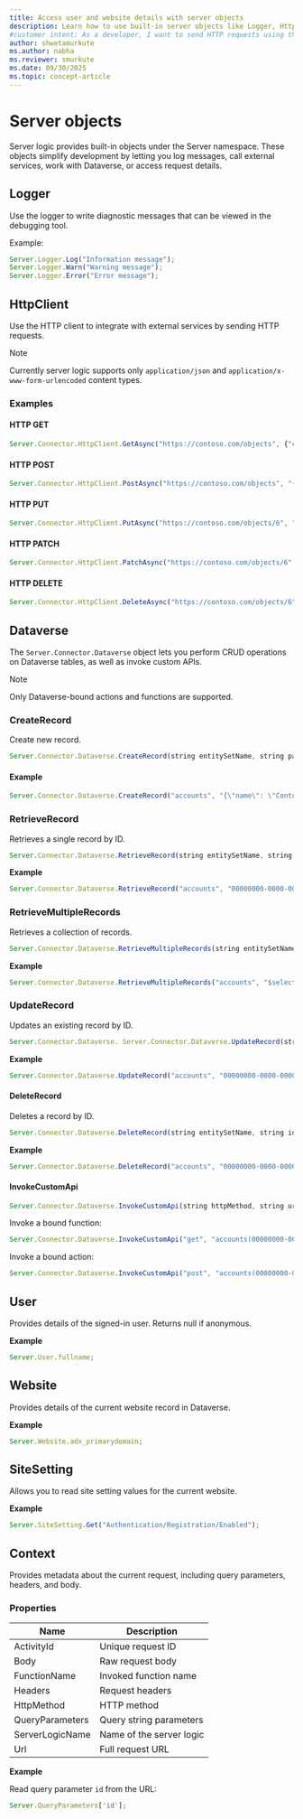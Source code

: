 ```yaml
---
title: Access user and website details with server objects
description: Learn how to use built-in server objects like Logger, HttpClient, and Dataverse to simplify development and integrate with external services effectively.
#customer intent: As a developer, I want to send HTTP requests using the **HttpClient** object so that I can integrate with external services.
author: shwetamurkute
ms.author: nabha
ms.reviewer: smurkute
ms.date: 09/30/2025
ms.topic: concept-article
---
```


# Server objects 

Server logic provides built-in objects under the Server namespace. These objects simplify development by letting you log messages, call external services, work with Dataverse, or access request details.


## Logger

Use the logger to write diagnostic messages that can be viewed in the debugging tool.

Example:

```javascript
Server.Logger.Log("Information message");
Server.Logger.Warn("Warning message");
Server.Logger.Error("Error message");
```

## HttpClient

Use the HTTP client to integrate with external services by sending HTTP requests.

> [!NOTE]
> Currently server logic supports only `application/json` and `application/x-www-form-urlencoded` content types.

### Examples

#### HTTP GET

```javascript
Server.Connector.HttpClient.GetAsync("https://contoso.com/objects", {"client_id": "30d49153-11da-4994-a58f-7be8e91c6"});
```

#### HTTP POST

```javascript
Server.Connector.HttpClient.PostAsync("https://contoso.com/objects", "{\"name\": \"Apple MacBook Pro 16\"}", {"client_id": "30d49153-11da-4994-a58f-7be8e91c6"}, "application/json");
```

#### HTTP PUT

```javascript
Server.Connector.HttpClient.PutAsync("https://contoso.com/objects/6", "{\"name\": \"Updated MacBook\"}", {"client_id": "30d49153-11da-4994-a58f-7be8e91c6"}, "application/json");
```

#### HTTP PATCH

```javascript
Server.Connector.HttpClient.PatchAsync("https://contoso.com/objects/6", "{\"capacity\": \"2 TB\"}", {"client_id": "30d49153-11da-4994-a58f-7be8e91c6"}, "application/json");
```

#### HTTP DELETE

```javascript
Server.Connector.HttpClient.DeleteAsync("https://contoso.com/objects/6", {"content-type": "application/json"});
```

## Dataverse

The `Server.Connector.Dataverse` object lets you perform CRUD operations on Dataverse tables, as well as invoke custom APIs.

> [!NOTE]
> Only Dataverse-bound actions and functions are supported.



### CreateRecord

Create new record.

```javascript
Server.Connector.Dataverse.CreateRecord(string entitySetName, string payload)   
```

#### Example

```javascript
Server.Connector.Dataverse.CreateRecord("accounts", "{\"name\": \"Contoso Ltd.\", \"telephone1\": \"123-456-7890\", \"websiteurl\": \"https://contoso.com\"}");
```

### RetrieveRecord

Retrieves a single record by ID. 

```javascript
Server.Connector.Dataverse.RetrieveRecord(string entitySetName, string id, string options = null)
```

**Example**

```javascript
Server.Connector.Dataverse.RetrieveRecord("accounts", "00000000-0000-0000-0000-000000000001", "$select=name,telephone1");
```

### RetrieveMultipleRecords

Retrieves a collection of records. 

```javascript
Server.Connector.Dataverse.RetrieveMultipleRecords(string entitySetName, string options = null)   
```

**Example**

```javascript
Server.Connector.Dataverse.RetrieveMultipleRecords("accounts", "$select=name,emailaddress1&$top=3");
```

### UpdateRecord

Updates an existing record by ID.

```javascript
Server.Connector.Dataverse. Server.Connector.Dataverse.UpdateRecord(string entitySetName, string id, string payload)   
```

**Example**

```javascript
Server.Connector.Dataverse.UpdateRecord("accounts", "00000000-0000-0000-0000-000000000001", "{ \"telephone1\": \"987-654-3210\" }");
```

#### DeleteRecord

Deletes a record by ID. 

```javascript
Server.Connector.Dataverse.DeleteRecord(string entitySetName, string id) 
```

**Example**

```javascript
Server.Connector.Dataverse.DeleteRecord("accounts", "00000000-0000-0000-0000-000000000001");
```

#### InvokeCustomApi

```javascript
Server.Connector.Dataverse.InvokeCustomApi(string httpMethod, string url, string payload = null) 
```

Invoke a bound function:

```javascript
Server.Connector.Dataverse.InvokeCustomApi("get", "accounts(00000000-0000-0000-0000-000000000001)/Microsoft.Dynamics.CRM.new_CustomBoundFunction");
```

Invoke a bound action:

```javascript
Server.Connector.Dataverse.InvokeCustomApi("post", "accounts(00000000-0000-0000-0000-000000000001)/Microsoft.Dynamics.CRM.new_CustomBoundAction", "{ \"parameter1\": \"value1\" }");
```

## User

Provides details of the signed-in user. Returns null if anonymous.

**Example**

```javascript
Server.User.fullname;
```

## Website

Provides details of the current website record in Dataverse.

**Example**

```javascript
Server.Website.adx_primarydomain;
```

## SiteSetting

Allows you to read site setting values for the current website.

**Example**

```javascript
Server.SiteSetting.Get("Authentication/Registration/Enabled");
```

## Context

Provides metadata about the current request, including query parameters, headers, and body.

### Properties

| Name              | Description               |
|-------------------|---------------------------|
| ActivityId        | Unique request ID         |
| Body              | Raw request body          |
| FunctionName      | Invoked function name     |
| Headers           | Request headers           |
| HttpMethod        | HTTP method               |
| QueryParameters   | Query string parameters   |
| ServerLogicName   | Name of the server logic  |
| Url               | Full request URL          |

**Example**

Read query parameter `id` from the URL:

```javascript
Server.QueryParameters['id'];
```
